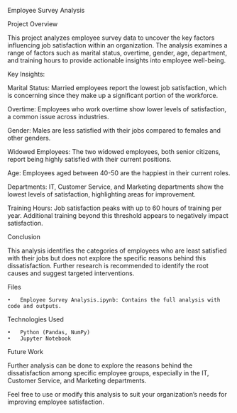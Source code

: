 Employee Survey Analysis

Project Overview

This project analyzes employee survey data to uncover the key factors influencing job satisfaction within an organization. The analysis examines a range of factors such as marital status, overtime, gender, age, department, and training hours to provide actionable insights into employee well-being.

Key Insights: 

Marital Status: Married employees report the lowest job satisfaction, which is concerning since they make up a significant portion of the workforce.

Overtime: Employees who work overtime show lower levels of satisfaction, a common issue across industries.

Gender: Males are less satisfied with their jobs compared to females and other genders.

Widowed Employees: The two widowed employees, both senior citizens, report being highly satisfied with their current positions.

Age: Employees aged between 40-50 are the happiest in their current roles.

Departments: IT, Customer Service, and Marketing departments show the lowest levels of satisfaction, highlighting areas for improvement.

Training Hours: Job satisfaction peaks with up to 60 hours of training per year. Additional training beyond this threshold appears to negatively impact satisfaction.

Conclusion

This analysis identifies the categories of employees who are least satisfied with their jobs but does not explore the specific reasons behind this dissatisfaction. Further research is recommended to identify the root causes and suggest targeted interventions.

Files

	•	Employee Survey Analysis.ipynb: Contains the full analysis with code and outputs.

Technologies Used

	•	Python (Pandas, NumPy)
	•	Jupyter Notebook

Future Work

Further analysis can be done to explore the reasons behind the dissatisfaction among specific employee groups, especially in the IT, Customer Service, and Marketing departments.

Feel free to use or modify this analysis to suit your organization’s needs for improving employee satisfaction.
